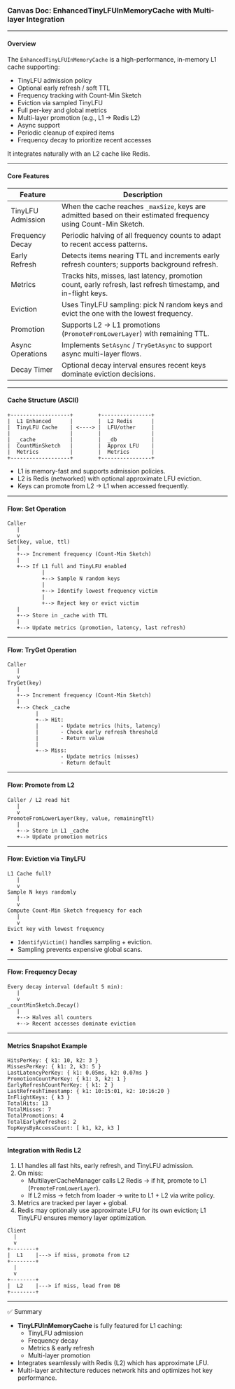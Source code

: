 ### Canvas Doc: EnhancedTinyLFUInMemoryCache with Multi-layer Integration

---

#### Overview
The `EnhancedTinyLFUInMemoryCache` is a high-performance, in-memory L1 cache supporting:

- TinyLFU admission policy
- Optional early refresh / soft TTL
- Frequency tracking with Count-Min Sketch
- Eviction via sampled TinyLFU
- Full per-key and global metrics
- Multi-layer promotion (e.g., L1 → Redis L2)
- Async support
- Periodic cleanup of expired items
- Frequency decay to prioritize recent accesses

It integrates naturally with an L2 cache like Redis.

---

#### Core Features

| Feature | Description |
|---------|-------------|
| TinyLFU Admission | When the cache reaches `_maxSize`, keys are admitted based on their estimated frequency using Count-Min Sketch. |
| Frequency Decay | Periodic halving of all frequency counts to adapt to recent access patterns. |
| Early Refresh | Detects items nearing TTL and increments early refresh counters; supports background refresh. |
| Metrics | Tracks hits, misses, last latency, promotion count, early refresh, last refresh timestamp, and in-flight keys. |
| Eviction | Uses TinyLFU sampling: pick N random keys and evict the one with the lowest frequency. |
| Promotion | Supports L2 → L1 promotions (`PromoteFromLowerLayer`) with remaining TTL. |
| Async Operations | Implements `SetAsync` / `TryGetAsync` to support async multi-layer flows. |
| Decay Timer | Optional decay interval ensures recent keys dominate eviction decisions. |

---

#### Cache Structure (ASCII)

```
+-------------------+        +----------------+
|  L1 Enhanced      |        |  L2 Redis      |
|  TinyLFU Cache    | <----> |  LFU/other     |
|                   |        |                |
|  _cache           |        |  _db           |
|  CountMinSketch   |        |  Approx LFU    |
|  Metrics          |        |  Metrics       |
+-------------------+        +----------------+
```

- L1 is memory-fast and supports admission policies.
- L2 is Redis (networked) with optional approximate LFU eviction.
- Keys can promote from L2 → L1 when accessed frequently.

---

#### Flow: Set Operation

```
Caller
   |
   v
Set(key, value, ttl)
   |
   +--> Increment frequency (Count-Min Sketch)
   |
   +--> If L1 full and TinyLFU enabled
           |
           +--> Sample N random keys
           |
           +--> Identify lowest frequency victim
           |
           +--> Reject key or evict victim
   |
   +--> Store in _cache with TTL
   |
   +--> Update metrics (promotion, latency, last refresh)
```

---

#### Flow: TryGet Operation

```
Caller
   |
   v
TryGet(key)
   |
   +--> Increment frequency (Count-Min Sketch)
   |
   +--> Check _cache
         |
         +--> Hit:
         |       - Update metrics (hits, latency)
         |       - Check early refresh threshold
         |       - Return value
         |
         +--> Miss:
                 - Update metrics (misses)
                 - Return default
```

---

#### Flow: Promote from L2

```
Caller / L2 read hit
   |
   v
PromoteFromLowerLayer(key, value, remainingTtl)
   |
   +--> Store in L1 _cache
   +--> Update promotion metrics
```

---

#### Flow: Eviction via TinyLFU

```
L1 Cache full?
   |
   v
Sample N keys randomly
   |
   v
Compute Count-Min Sketch frequency for each
   |
   v
Evict key with lowest frequency
```

- `IdentifyVictim()` handles sampling + eviction.
- Sampling prevents expensive global scans.

---

#### Flow: Frequency Decay

```
Every decay interval (default 5 min):
   |
   v
_countMinSketch.Decay()
   |
   +--> Halves all counters
   +--> Recent accesses dominate eviction
```

---

#### Metrics Snapshot Example

```
HitsPerKey: { k1: 10, k2: 3 }
MissesPerKey: { k1: 2, k3: 5 }
LastLatencyPerKey: { k1: 0.05ms, k2: 0.07ms }
PromotionCountPerKey: { k1: 3, k2: 1 }
EarlyRefreshCountPerKey: { k1: 2 }
LastRefreshTimestamp: { k1: 10:15:01, k2: 10:16:20 }
InFlightKeys: { k3 }
TotalHits: 13
TotalMisses: 7
TotalPromotions: 4
TotalEarlyRefreshes: 2
TopKeysByAccessCount: [ k1, k2, k3 ]
```

---

#### Integration with Redis L2

1. L1 handles all fast hits, early refresh, and TinyLFU admission.
2. On miss:
   - MultilayerCacheManager calls L2 Redis → if hit, promote to L1 (`PromoteFromLowerLayer`).
   - If L2 miss → fetch from loader → write to L1 + L2 via write policy.
3. Metrics are tracked per layer + global.
4. Redis may optionally use approximate LFU for its own eviction; L1 TinyLFU ensures memory layer optimization.

```
Client
  |
  v
+--------+
|  L1    |---> if miss, promote from L2
+--------+
  |
  v
+--------+
|  L2    |---> if miss, load from DB
+--------+
```

---

✅ Summary
- **TinyLFUInMemoryCache** is fully featured for L1 caching:
  - TinyLFU admission
  - Frequency decay
  - Metrics & early refresh
  - Multi-layer promotion
- Integrates seamlessly with Redis (L2) which has approximate LFU.
- Multi-layer architecture reduces network hits and optimizes hot key performance.